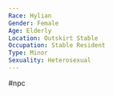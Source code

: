 ```yaml
---
Race: Hylian
Gender: Female
Age: Elderly
Location: Outskirt Stable
Occupation: Stable Resident
Type: Minor
Sexuality: Heterosexual
---
```

 #npc 

